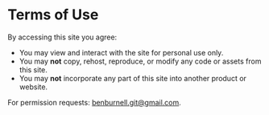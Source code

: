 # Terms of Use

By accessing this site you agree:
- You may view and interact with the site for personal use only.
- You may **not** copy, rehost, reproduce, or modify any code or assets from this site.
- You may **not** incorporate any part of this site into another product or website.

For permission requests: <benburnell.git@gmail.com>.
